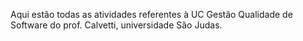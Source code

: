 Aqui estão todas as atividades referentes à UC Gestão Qualidade de Software do prof. Calvetti, universidade São Judas.
